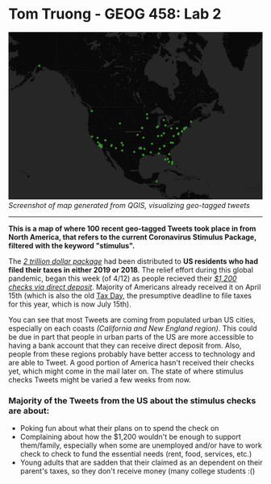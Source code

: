# Tom Truong - GEOG 458: Lab 2

![Screenshot of Map](/img/Lab2.png)
*Screenshot of map generated from QGIS, visualizing geo-tagged tweets*

---
**This is a map of where 100 recent geo-tagged Tweets took place in from North America, that refers to the current Coronavirus Stimulus Package, filtered with the keyword "stimulus".**

The [*2 trillion dollar package*](https://www.nytimes.com/article/coronavirus-stimulus-package-questions-answers.html) had been distributed to **US residents who had filed their taxes in either 2019 or 2018**. The relief effort during this global pandemic, began this week (of 4/12) as people recieved their [*$1,200 checks via direct deposit*](https://www.cnet.com/personal-finance/coronavirus-stimulus-checks-going-out-for-up-to-1200-now-find-out-if-youre-eligible/). Majority of Americans already received it on April 15th (which is also the old [Tax Day](https://www.irs.gov/newsroom/tax-day-now-july-15-treasury-irs-extend-filing-deadline-and-federal-tax-payments-regardless-of-amount-owed), the presumptive deadline to file taxes for this year, which is now July 15th).

You can see that most Tweets are coming from populated urban US cities, especially on each coasts *(California and New England region)*. This could be due in part that people in urban parts of the US are more accessible to having a bank account that they can receive direct deposit from. Also, people from these regions probably have better access to technology and are able to Tweet. A good portion of America hasn't received their checks yet, which might come in the mail later on. The state of where stimulus checks Tweets might be varied a few weeks from now.

### Majority of the Tweets from the US about the stimulus checks are about:
- Poking fun about what their plans on to spend the check on
- Complaining about how the $1,200 wouldn't be enough to support them/family, especially when some are unemployed and/or have to work check to check to fund the essential needs (rent, food, services, etc.)
- Young adults that are sadden that their claimed as an dependent on their parent's taxes, so they don't receive money (many college students :()
